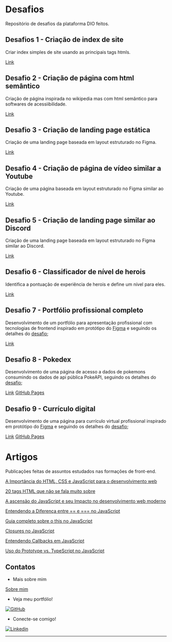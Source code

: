 # Desafios

Repositório de desafios da plataforma DIO feitos.

## Desafios 1 - Criação de index de site

Criar index simples de site usando as principais tags htmls.

[Link](https://github.com/sabrinabm94/frontend/blob/master/dio/challenges/website/index.html)

## Desafio 2 - Criação de página com html semântico

Criação de página inspirada no wikipedia mas com html semântico para softwares de acessiibilidade.

[Link](https://github.com/sabrinabm94/frontend/blob/master/dio/challenges/website/page.html)

## Desafio 3 - Criação de landing page estática

Criação de uma landing page baseada em layout estruturado no Figma.

[Link](https://github.com/sabrinabm94/frontend/blob/master/dio/challenges/landing-page/index.html)

## Desafio 4 - Criação de página de vídeo similar a Youtube

Criação de uma página baseada em layout estruturado no Figma similar ao Youtube.

[Link](https://github.com/sabrinabm94/frontend/blob/master/dio/challenges/website/youtube-video.html)

## Desafio 5 - Criação de landing page similar ao Discord

Criação de uma landing page baseada em layout estruturado no Figma similar ao Discord.

[Link](https://github.com/sabrinabm94/frontend/blob/master/dio/challenges/landing-page/discord/index.html)

## Desafio 6 - Classificador de nível de herois

Identifica a pontuação de experiência de herois e define um nível para eles.

[Link](https://github.com/sabrinabm94/frontend/blob/master/dio/challenges/javascript/hero-classification.js)

## Desafio 7 - Portfólio profissional completo

Desenvolvimento de um portfólio para apresentação profissional com tecnologias de frontend inspirado em protótipo do [Figma](https://www.figma.com/design/NkndT2SbyHJZWLEsaM8Xn3/DIO-Lab-Portf%C3%B3lio?t=L8P8lWkbnbLyRGA5-0) e seguindo os detalhes do [desafio](https://github.com/elidianaandrade/dio-lab-portfolio/blob/main/README.md);

[Link](https://github.com/sabrinabm94/frontend/blob/master/dio/challenges/portfolio/index.html)

## Desafio 8 - Pokedex

Desenvolvimento de uma página de acesso a dados de pokemons consumindo os dados de api pública PokeAPI, seguindo os detalhes do [desafio](https://github.com/digitalinnovationone/js-developer-pokedex/blob/main/README.md);

[Link](https://github.com/sabrinabm94/frontend/blob/master/dio/challenges/pokedex/public/index.html)
[GitHub Pages](https://sabrinabm94.github.io/frontend/dio/challenges/portfolio/index.html)

## Desafio 9 - Currículo digital

Desenvolvimento de uma página para currículo virtual profissional inspirado em protótipo do [Figma](https://www.figma.com/file/g6zA6klLrCWZAp76tzoVJZ/Portfolio---EDUCATION?node-id=0%3A1) e seguindo os detalhes do [desafio](https://github.com/digitalinnovationone/js-developer-portfolio);

[Link](https://github.com/sabrinabm94/frontend/blob/master/dio/challenges/curriculo-digital/index.html)
[GitHub Pages](https://sabrinabm94.github.io/frontend/dio/challenges/curriculo-digital/index.html)

# Artigos

Publicações feitas de assuntos estudados nas formações de front-end.

[A Importância do HTML, CSS e JavaScript para o desenvolvimento web](https://sabrinabm94.medium.com/a-import%C3%A2ncia-do-html-css-e-javascript-para-o-desenvolvimento-web-5beb0f6ef0d8)

[20 tags HTML que não se fala muito sobre
](https://sabrinabm94.medium.com/20-tags-html-que-n%C3%A3o-se-fala-muito-sobre-44387461f99a)

[A ascensão do JavaScript e seu Impacto no desenvolvimento web moderno
](https://sabrinabm94.medium.com/a-ascens%C3%A3o-do-javascript-e-seu-impacto-no-desenvolvimento-web-moderno-d9c439582329)

[Entendendo a Diferença entre == e === no JavaScript](https://sabrinabm94.medium.com/entendendo-a-diferen%C3%A7a-entre-e-no-javascript-8e1e4853e5e7)

[Guia completo sobre o this no JavaScript
](https://sabrinabm94.medium.com/guia-completo-sobre-o-this-no-javascript-39bc35a0521f)

[Closures no JavaScript
](https://sabrinabm94.medium.com/closures-no-javascript-4068f4c7375d)

[Entendendo Callbacks em JavaScript
](https://sabrinabm94.medium.com/entendendo-callbacks-em-javascript-0793a5ac1258)

[Uso do Prototype vs. TypeScript no JavaScript](https://sabrinabm94.medium.com/uso-do-prototype-vs-typescript-no-javascript-a96813c17eb4)

## Contatos

- Mais sobre mim

[Sobre mim](https://github.com/sabrinabm94/about/blob/main/SOBRE_MIM.md)

- Veja meu portfólio!

[![GitHub](https://img.shields.io/badge/GitHub-181717?style=for-the-badge&logo=github&logoColor=white)](https://bit.ly/3Q7O3Z7)

- Conecte-se comigo!

[![Linkedin](https://img.shields.io/badge/LinkedIn-0077B5?style=for-the-badge&logo=linkedin&logoColor=white)](https://www.linkedin.com/in/sabrinabm94/)

---

